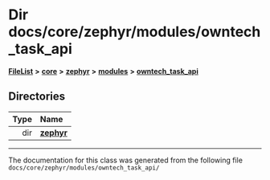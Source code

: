 

# Dir docs/core/zephyr/modules/owntech\_task\_api



[**FileList**](files.md) **>** [**core**](dir_771164b9325b04f1442f7a3ffa8ecb89.md) **>** [**zephyr**](dir_09002e7ce91f09aeb040dfd1861a47f4.md) **>** [**modules**](dir_6d0fb8ab814c517e7f155fb837e32f72.md) **>** [**owntech\_task\_api**](dir_a6ca33c2a6633efd563e2ff2336e2b96.md)














## Directories

| Type | Name |
| ---: | :--- |
| dir | [**zephyr**](dir_930c8fa1e893c2939a58a9ccd4e9adcb.md) <br> |

























































------------------------------
The documentation for this class was generated from the following file `docs/core/zephyr/modules/owntech_task_api/`

